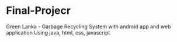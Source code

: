 # Final-Projecr
Green Lanka - Garbage Recycling System with android app and web application
Using java, html, css, javascript
